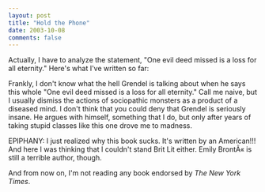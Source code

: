 ```yaml
---
layout: post
title: "Hold the Phone"
date: 2003-10-08
comments: false
---
```

Actually, I have to analyze the statement, "One evil deed missed is a loss for
all eternity." Here's what I've written so far:




Frankly, I don't know what the hell Grendel is talking about when he says this
whole "One evil deed missed is a loss for all eternity." Call me naive, but I
usually dismiss the actions of sociopathic monsters as a product of a diseased
mind. I don't think that you could deny that Grendel is seriously insane. He
argues with himself, something that I do, but only after years of taking
stupid classes like this one drove me to madness.




EPIPHANY: I just realized why this book sucks. It's written by an American!!!
And here I was thinking that I couldn't stand Brit Lit either. Emily BrontÃ«
is still a terrible author, though.




And from now on, I'm not reading any book endorsed by _The New York Times_.
